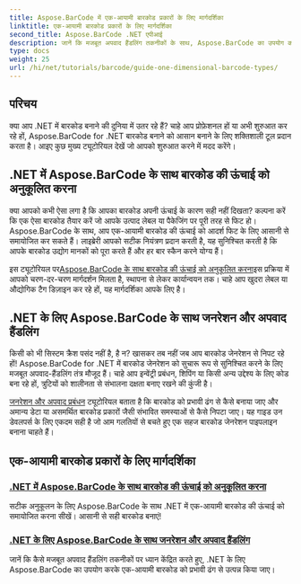 ```yaml
---
title: Aspose.BarCode में एक-आयामी बारकोड प्रकारों के लिए मार्गदर्शिका
linktitle: एक-आयामी बारकोड प्रकारों के लिए मार्गदर्शिका
second_title: Aspose.BarCode .NET एपीआई
description: जानें कि मजबूत अपवाद हैंडलिंग तकनीकों के साथ, Aspose.BarCode का उपयोग करके .NET में एक-आयामी बारकोड कैसे बनाएं और अनुकूलित करें।
type: docs
weight: 25
url: /hi/net/tutorials/barcode/guide-one-dimensional-barcode-types/
---
```

## परिचय

क्या आप .NET में बारकोड बनाने की दुनिया में उतर रहे हैं? चाहे आप प्रोफ़ेशनल हों या अभी शुरुआत कर रहे हों, Aspose.BarCode for .NET बारकोड बनाने को आसान बनाने के लिए शक्तिशाली टूल प्रदान करता है। आइए कुछ मुख्य ट्यूटोरियल देखें जो आपको शुरुआत करने में मदद करेंगे।

## .NET में Aspose.BarCode के साथ बारकोड की ऊंचाई को अनुकूलित करना  

क्या आपको कभी ऐसा लगा है कि आपका बारकोड अपनी ऊंचाई के कारण सही नहीं दिखता? कल्पना करें कि एक ऐसा बारकोड तैयार करें जो आपके उत्पाद लेबल या पैकेजिंग पर पूरी तरह से फिट हो। Aspose.BarCode के साथ, आप एक-आयामी बारकोड की ऊंचाई को आदर्श फिट के लिए आसानी से समायोजित कर सकते हैं। लाइब्रेरी आपको सटीक नियंत्रण प्रदान करती है, यह सुनिश्चित करती है कि आपके बारकोड उद्योग मानकों को पूरा करते हैं और हर बार स्कैन करने योग्य हैं।  

 इस ट्यूटोरियल पर[Aspose.BarCode के साथ बारकोड की ऊंचाई को अनुकूलित करना](./customizing-barcode-height/)इस प्रक्रिया में आपको चरण-दर-चरण मार्गदर्शन मिलता है, स्थापना से लेकर कार्यान्वयन तक। चाहे आप खुदरा लेबल या औद्योगिक टैग डिज़ाइन कर रहे हों, यह मार्गदर्शिका आपके लिए है।  

## .NET के लिए Aspose.BarCode के साथ जनरेशन और अपवाद हैंडलिंग  

किसी को भी सिस्टम क्रैश पसंद नहीं है, है न? खासकर तब नहीं जब आप बारकोड जेनरेशन से निपट रहे हों! Aspose.BarCode for .NET में बारकोड जेनरेशन को सुचारू रूप से सुनिश्चित करने के लिए मजबूत अपवाद-हैंडलिंग तंत्र मौजूद हैं। चाहे आप इन्वेंट्री प्रबंधन, शिपिंग या किसी अन्य उद्देश्य के लिए कोड बना रहे हों, त्रुटियों को शालीनता से संभालना दक्षता बनाए रखने की कुंजी है।  

[जनरेशन और अपवाद प्रबंधन](./generation-and-exception-handling/) ट्यूटोरियल बताता है कि बारकोड को प्रभावी ढंग से कैसे बनाया जाए और अमान्य डेटा या असमर्थित बारकोड प्रकारों जैसी संभावित समस्याओं से कैसे निपटा जाए। यह गाइड उन डेवलपर्स के लिए एकदम सही है जो आम गलतियों से बचते हुए एक सहज बारकोड जेनरेशन पाइपलाइन बनाना चाहते हैं।  

## एक-आयामी बारकोड प्रकारों के लिए मार्गदर्शिका
### [.NET में Aspose.BarCode के साथ बारकोड की ऊंचाई को अनुकूलित करना](./customizing-barcode-height/)
सटीक अनुकूलन के लिए Aspose.BarCode के साथ .NET में एक-आयामी बारकोड की ऊंचाई को समायोजित करना सीखें। आसानी से सही बारकोड बनाएं!
### [.NET के लिए Aspose.BarCode के साथ जनरेशन और अपवाद हैंडलिंग](./generation-and-exception-handling/)
जानें कि कैसे मजबूत अपवाद हैंडलिंग तकनीकों पर ध्यान केंद्रित करते हुए, .NET के लिए Aspose.BarCode का उपयोग करके एक-आयामी बारकोड को प्रभावी ढंग से उत्पन्न किया जाए।